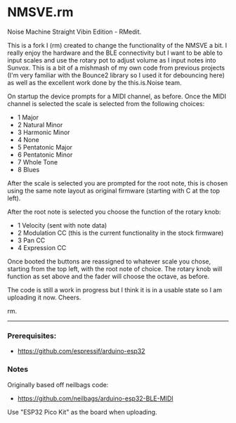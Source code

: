 # NMSVE.rm
Noise Machine Straight Vibin Edition - RMedit.

This is a fork I (rm) created to change the functionality of the NMSVE a bit. I really enjoy the hardware and the BLE connectivity but I want to be able to input scales and use the rotary pot to adjust volume as I input notes into Sunvox. This is a bit of a mishmash of my own code from previous projects (I'm very familiar with the Bounce2 library so I used it for debouncing here) as well as the excellent work done by the this.is.Noise team.

On startup the device prompts for a MIDI channel, as before. Once the MIDI channel is selected the scale is selected from the following choices:

* 1 Major
* 2	Natural Minor
* 3	Harmonic Minor
* 4	None
* 5	Pentatonic Major
* 6	Pentatonic Minor
* 7	Whole Tone
* 8	Blues

After the scale is selected you are prompted for the root note, this is chosen using the same note layout as original firmware (starting with C at the top left).

After the root note is selected you choose the function of the rotary knob:

* 1 Velocity (sent with note data)
* 2 Modulation CC (this is the current functionality in the stock firmware)
* 3 Pan CC
* 4 Expression CC

Once booted the buttons are reassigned to whatever scale you chose, starting from the top left, with the root note of choice. The rotary knob will function as set above and the fader will choose the octave, as before.

The code is still a work in progress but I think it is in a usable state so I am uploading it now. Cheers.

rm.

-----

### Prerequisites:
 * https://github.com/espressif/arduino-esp32
 
### Notes
 Originally based off neilbags code:
 * https://github.com/neilbags/arduino-esp32-BLE-MIDI
 
 Use "ESP32 Pico Kit" as the board when uploading.
